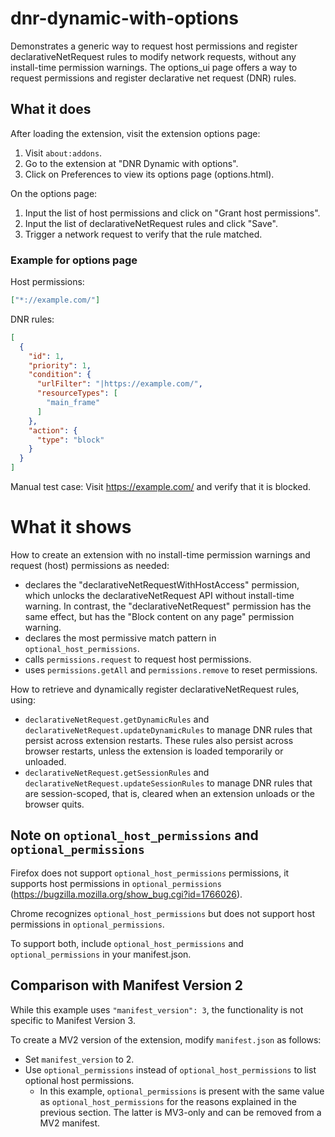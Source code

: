 # dnr-dynamic-with-options

Demonstrates a generic way to request host permissions and register
declarativeNetRequest rules to modify network requests, without any
install-time permission warnings. The options_ui page offers a way to request
permissions and register declarative net request (DNR) rules.

## What it does

After loading the extension, visit the extension options page:

1. Visit `about:addons`.
2. Go to the extension at "DNR Dynamic with options".
3. Click on Preferences to view its options page (options.html).

On the options page:

1. Input the list of host permissions and click on "Grant host permissions".
2. Input the list of declarativeNetRequest rules and click "Save".
3. Trigger a network request to verify that the rule matched.

### Example for options page

Host permissions:

```json
["*://example.com/"]
```

DNR rules:

```json
[
  {
    "id": 1,
    "priority": 1,
    "condition": {
      "urlFilter": "|https://example.com/",
      "resourceTypes": [
        "main_frame"
      ]
    },
    "action": {
      "type": "block"
    }
  }
]
```

Manual test case: Visit https://example.com/ and verify that it is blocked.

# What it shows

How to create an extension with no install-time permission warnings and 
request (host) permissions as needed:

- declares the "declarativeNetRequestWithHostAccess" permission, which
  unlocks the declarativeNetRequest API without install-time warning.
  In contrast, the "declarativeNetRequest" permission has the same effect,
  but has the "Block content on any page" permission warning.
- declares the most permissive match pattern in `optional_host_permissions`.
- calls `permissions.request` to request host permissions.
- uses `permissions.getAll` and `permissions.remove` to reset permissions.

How to retrieve and dynamically register declarativeNetRequest rules, using:

- `declarativeNetRequest.getDynamicRules` and
  `declarativeNetRequest.updateDynamicRules` to manage DNR rules that persist
  across extension restarts. These rules also persist across browser restarts,
  unless the extension is loaded temporarily or unloaded.
- `declarativeNetRequest.getSessionRules` and
  `declarativeNetRequest.updateSessionRules` to manage DNR rules that are
  session-scoped, that is, cleared when an extension unloads or the browser quits.

## Note on `optional_host_permissions` and `optional_permissions`

Firefox does not support `optional_host_permissions` permissions, it
supports host permissions in `optional_permissions`
(https://bugzilla.mozilla.org/show_bug.cgi?id=1766026).

Chrome recognizes `optional_host_permissions` but does not support host
permissions in `optional_permissions`.

To support both, include `optional_host_permissions` and `optional_permissions`
in your manifest.json.

## Comparison with Manifest Version 2

While this example uses `"manifest_version": 3`, the functionality is not
specific to Manifest Version 3.

To create a MV2 version of the extension, modify `manifest.json` as follows:

- Set `manifest_version` to 2.
- Use `optional_permissions` instead of `optional_host_permissions` to list
  optional host permissions.
  -  In this example, `optional_permissions` is present with
     the same value as `optional_host_permissions` for the reasons explained in
     the previous section. The latter is MV3-only and can be removed from a MV2
     manifest.
